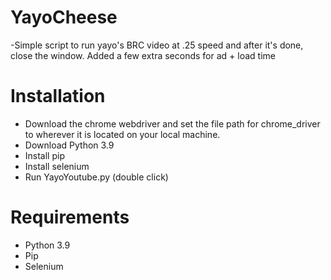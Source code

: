 # YayoCheese
-Simple script to run yayo's BRC video at .25 speed and after it's done, close the window. Added a few extra seconds for ad + load time

# Installation
- Download the chrome webdriver and set the file path for chrome_driver to wherever it is located on your local machine.
- Download Python 3.9
- Install pip
- Install selenium
- Run YayoYoutube.py (double click)
# Requirements
- Python 3.9
- Pip
- Selenium
